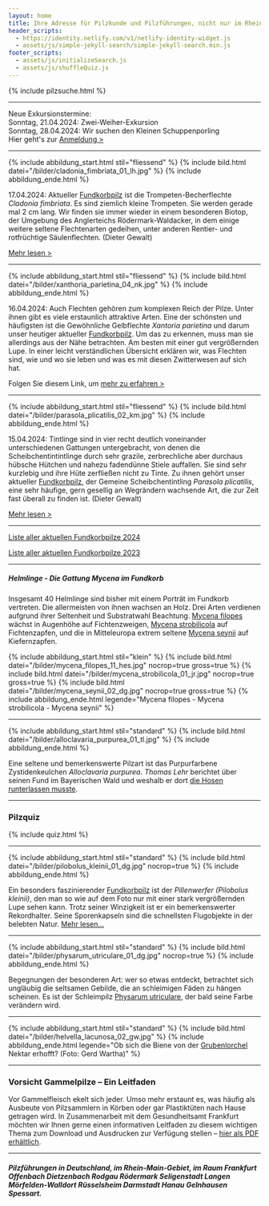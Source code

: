 ```yaml
---
layout: home
title: Ihre Adresse für Pilzkunde und Pilzführungen, nicht nur im Rhein-Main-Gebiet
header_scripts:
  - https://identity.netlify.com/v1/netlify-identity-widget.js
  - assets/js/simple-jekyll-search/simple-jekyll-search.min.js
footer_scripts:
  - assets/js/initializeSearch.js
  - assets/js/shuffleQuiz.js
---
```

{% include pilzsuche.html %}

- - -

Neue Exkursionstermine:\
Sonntag, 21.04.2024: Zwei-Weiher-Exkursion\
Sonntag, 28.04.2024: Wir suchen den Kleinen Schuppenporling\
Hier geht's zur [Anmeldung >](/termine)

- - -

{% include abbildung_start.html stil="fliessend" %}
{% include bild.html datei="/bilder/cladonia_fimbriata_01_lh.jpg" %}
{% include abbildung_ende.html %}

17.04.2024: Aktueller [Fundkorbpilz](AA "Glossar-") ist die Trompeten-Becherflechte *Cladonia fimbriata*. Es sind ziemlich kleine Trompeten. Sie werden gerade mal 2 cm lang. Wir finden sie immer wieder in einem besonderen Biotop, der Umgebung des Anglerteichs Rödermark-Waldacker, in dem einige weitere seltene Flechtenarten gedeihen, unter anderen Rentier- und rotfrüchtige Säulenflechten. (Dieter Gewalt)

[Mehr lesen >](/pilze/cladonia-fimbriata-trompeten-becherflechte)

<div style="clear:  both"></div>

- - -

{% include abbildung_start.html stil="fliessend" %}
{% include bild.html datei="/bilder/xanthoria_parietina_04_nk.jpg" %}
{% include abbildung_ende.html %}

16.04.2024: Auch Flechten gehören zum komplexen Reich der Pilze. Unter ihnen gibt es viele erstaunlich attraktive Arten. Eine der schönsten und häufigsten ist die Gewöhnliche Gelbflechte *Xantoria parietina* und darum unser heutiger aktueller [Fundkorbpilz](AA "Glossar-"). Um das zu erkennen, muss man sie allerdings aus der Nähe betrachten. Am besten mit einer gut vergrößernden Lupe. In einer leicht verständlichen Übersicht erklären wir, was Flechten sind, wie und wo sie leben und was es mit diesen Zwitterwesen auf sich hat.

Folgen Sie diesem Link, um [mehr zu erfahren >](/verwandt/flechten) 

<div style="clear:  both"></div>

- - -

{% include abbildung_start.html stil="fliessend" %}
{% include bild.html datei="/bilder/parasola_plicatilis_02_km.jpg" %}
{% include abbildung_ende.html %}

15.04.2024: Tintlinge sind in vier recht deutlich voneinander unterschiedenen Gattungen untergebracht, von denen die Scheibchentintintlinge durch sehr grazile, zerbrechliche aber durchaus hübsche Hütchen und nahezu fadendünne Stiele auffallen. Sie sind sehr kurzlebig und ihre Hüte zerfließen nicht zu Tinte. Zu ihnen gehört unser aktueller [Fundkorbpilz](AA "Glossar-"), der Gemeine Scheibchentintling *Parasola plicatilis*, eine sehr häufige, gern gesellig an Wegrändern wachsende Art, die zur Zeit fast überall zu finden ist. (Dieter Gewalt)

[Mehr lesen >](/pilze/parasola-plicatilis-gemeiner-scheibchentintling)

<div style="clear:  both"></div>

- - -

[Liste aller aktuellen Fundkorbpilze 2024](/artikel/liste-aller-aktuellen-fundkorbpilze-2024.html)

[Liste aller aktuellen Fundkorbpilze 2023](/artikel/liste-aller-aktuellen-fundkorbpilze-2023.html)

- - -

##### Helmlinge - Die Gattung *Mycena* im Fundkorb

Insgesamt 40 Helmlinge sind bisher mit einem Porträt im Fundkorb vertreten. Die allermeisten von ihnen wachsen an Holz. Drei Arten verdienen aufgrund ihrer Seltenheit und Substratwahl Beachtung. [Mycena filopes](/pilze/mycena-filopes-zerbrechlicher-fadenhelmling) wächst in Augenhöhe auf Fichtenzweigen, [Mycena strobilicola](/pilze/mycena-strobilicola-fichtenzapfenhelmling) auf Fichtenzapfen, und die in Mitteleuropa extrem seltene [Mycena seynii](/pilze/mycena-seynii-mediterraner-kiefernzapfenhelmling) auf Kiefernzapfen.

{% include abbildung_start.html stil="klein" %}
{% include bild.html datei="/bilder/mycena_filopes_11_hes.jpg" nocrop=true gross=true %}
{% include bild.html datei="/bilder/mycena_strobilicola_01_jr.jpg" nocrop=true gross=true %}
{% include bild.html datei="/bilder/mycena_seynii_02_dg.jpg" nocrop=true gross=true %}
{% include abbildung_ende.html legende="Mycena filopes - Mycena strobilicola - Mycena seynii" %}

- - -

{% include abbildung_start.html stil="standard" %}
{% include bild.html datei="/bilder/alloclavaria_purpurea_01_tl.jpg" %}
{% include abbildung_ende.html %}

Eine seltene und bemerkenswerte Pilzart ist das Purpurfarbene Zystidenkeulchen *Alloclavaria purpurea*. *Thomas Lehr* berichtet über seinen Fund im Bayerischen Wald und weshalb er dort [die Hosen runterlassen musste](/pilze/alloclavaria-purpurea-purpurfarbenes-zystidenkeulchen).

- - -

### Pilzquiz

{% include quiz.html %}

- - -

{% include abbildung_start.html stil="standard" %}
{% include bild.html datei="/bilder/pilobolus_kleinii_01_dg.jpg" nocrop=true %}
{% include abbildung_ende.html %}

Ein besonders faszinierender [Fundkorbpilz](AA "Glossar-") ist der *Pillenwerfer (Pilobolus kleinii)*, den man so wie auf dem Foto nur mit einer stark vergrößernden Lupe sehen kann. Trotz seiner Winzigkeit ist er ein bemerkenswerter Rekordhalter. Seine Sporenkapseln sind die schnellsten Flugobjekte in der belebten Natur. [Mehr lesen...](/pilze/pilobolus-kleinii-pillenwerfer)

- - -

{% include abbildung_start.html stil="standard" %}
{% include bild.html datei="/bilder/physarum_utriculare_01_dg.jpg" nocrop=true %}
{% include abbildung_ende.html %}

Begegnungen der besonderen Art: wer so etwas entdeckt, betrachtet sich ungläubig die seltsamen Gebilde, die an schleimigen Fäden zu hängen scheinen. Es ist der Schleimpilz [Physarum utriculare](/pilze/physarum-utriculare-fadenfruchtschleimpilz), der bald seine Farbe verändern wird.

- - -

{% include abbildung_start.html stil="standard" %}
{% include bild.html datei="/bilder/helvella_lacunosa_02_gw.jpg" %}
{% include abbildung_ende.html legende="Ob sich die Biene von der <a href='/pilze/helvella-lacunosa-grubenlorchel'>Grubenlorchel</a> Nektar erhofft?  (Foto: Gerd Wartha)" %}

- - -

### Vorsicht Gammelpilze – Ein Leitfaden

Vor Gammelfleisch ekelt sich jeder. Umso mehr erstaunt es, was häufig als Ausbeute von Pilzsammlern in Körben oder gar Plastiktüten nach Hause getragen wird. In Zusammenarbeit mit dem Gesundheitsamt Frankfurt möchten wir Ihnen gerne einen informativen Leitfaden zu diesem wichtigen Thema zum Download und Ausdrucken zur Verfügung stellen – [hier als PDF erhältlich](/assets/docs/Fundkorb.de-Gammelpilze.pdf).

- - -

##### Pilzführungen in Deutschland, im Rhein-Main-Gebiet, im Raum Frankfurt Offenbach Dietzenbach Rodgau Rödermark Seligenstadt Langen Mörfelden-Walldort Rüsselsheim Darmstadt Hanau Gelnhausen Spessart.